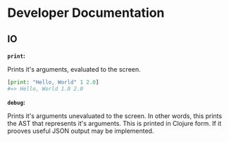 # Developer Documentation

## IO

**`print`:**

Prints it's arguments, evaluated to the screen.

```py
[print: "Hello, World" 1 2.0]
#=> Hello, World 1.0 2.0
```

**`debug`:**

Prints it's arguments unevaluated to the screen. In other words, this prints
the AST that represents it's arguments. This is printed in Clojure form. If
it prooves useful JSON output may be implemented.
